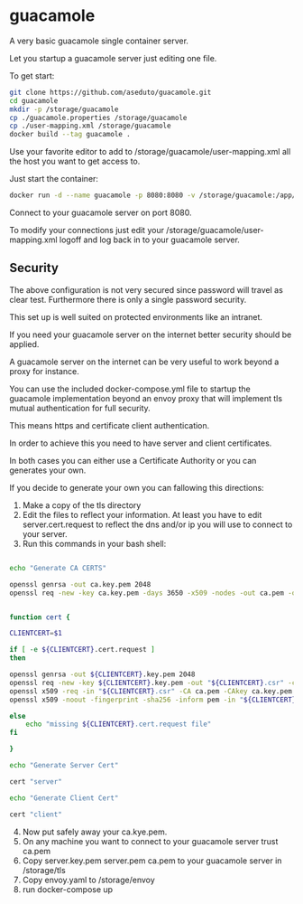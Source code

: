 ﻿# guacamole

A very basic guacamole single container server. 

Let you startup a guacamole server just editing one file.

To get start:

```bash
git clone https://github.com/aseduto/guacamole.git
cd guacamole
mkdir -p /storage/guacamole
cp ./guacamole.properties /storage/guacamole
cp ./user-mapping.xml /storage/guacamole
docker build --tag guacamole .
```
Use your favorite editor to add to /storage/guacamole/user-mapping.xml all the host you want to get access to.

Just start the container:

```bash
docker run -d --name guacamole -p 8080:8080 -v /storage/guacamole:/app/guacamole	 guacamole 
```

Connect to your guacamole server on port 8080.

To modify your connections just edit your /storage/guacamole/user-mapping.xml logoff and log back in to your guacamole server. 

## Security

The above configuration is not very secured since password will travel as clear test. Furthermore there is only a single password security.

This set up is well suited on protected environments like an intranet.

If you need your guacamole server on the internet better security should be applied.

A guacamole server on the internet can be very useful to work beyond a proxy for instance.

You can use the included docker-compose.yml file to startup the guacamole implementation beyond an envoy proxy that will implement tls mutual authentication for full security.

This means https and certificate client authentication.

In order to achieve this you need to have server and client certificates.

In both cases you can either use a Certificate Authority or you can generates your own.

If you decide to generate your own you can fallowing this directions:

1. Make a copy of the tls directory
2. Edit the files to reflect your information. At least you have to edit server.cert.request to reflect the dns and/or ip you will use to connect to your server.
3. Run this commands in your bash shell:

```bash

echo "Generate CA CERTS"

openssl genrsa -out ca.key.pem 2048
openssl req -new -key ca.key.pem -days 3650 -x509 -nodes -out ca.pem -outform PEM -config ca.cert.request


function cert {

CLIENTCERT=$1

if [ -e ${CLIENTCERT}.cert.request ]
then

openssl genrsa -out ${CLIENTCERT}.key.pem 2048
openssl req -new -key ${CLIENTCERT}.key.pem -out "${CLIENTCERT}.csr" -config ${CLIENTCERT}.cert.request
openssl x509 -req -in "${CLIENTCERT}.csr" -CA ca.pem -CAkey ca.key.pem -CAcreateserial -out "${CLIENTCERT}.pem" -days 10000 -extensions v3_ext -extfile ${CLIENTCERT}.cert.request
openssl x509 -noout -fingerprint -sha256 -inform pem -in "${CLIENTCERT}.pem"

else
    echo "missing ${CLIENTCERT}.cert.request file"
fi

}

echo "Generate Server Cert"

cert "server"

echo "Generate Client Cert"

cert "client"

```

4. Now put safely away your ca.kye.pem. 
5. On any machine you want to connect to your guacamole server trust ca.pem
6. Copy server.key.pem server.pem ca.pem to your guacamole server in /storage/tls
7. Copy envoy.yaml to /storage/envoy
8. run docker-compose up










